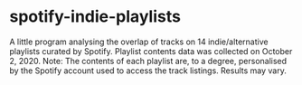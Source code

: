 # spotify-indie-playlists
A little program analysing the overlap of tracks on 14 indie/alternative playlists curated by Spotify. Playlist contents data was collected on October 2, 2020.
Note: The contents of each playlist are, to a degree, personalised by the Spotify account used to access the track listings. Results may vary.
